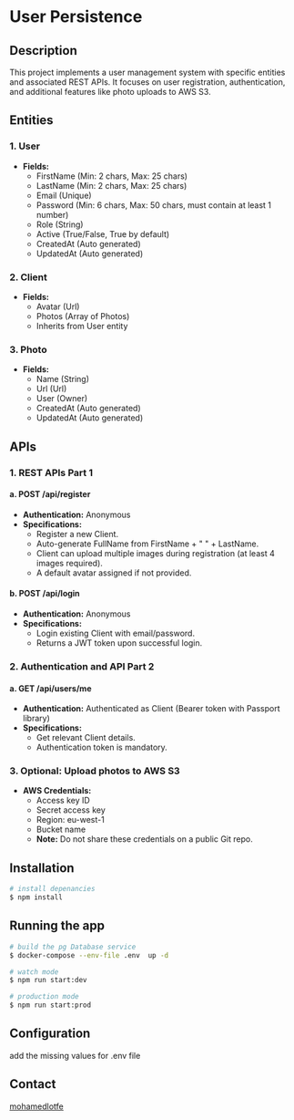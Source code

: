 # User Persistence

## Description

This project implements a user management system with specific entities and associated REST APIs. It focuses on user registration, authentication, and additional features like photo uploads to AWS S3.

## Entities

### 1. User

- **Fields:**
  - FirstName (Min: 2 chars, Max: 25 chars)
  - LastName (Min: 2 chars, Max: 25 chars)
  - Email (Unique)
  - Password (Min: 6 chars, Max: 50 chars, must contain at least 1 number)
  - Role (String)
  - Active (True/False, True by default)
  - CreatedAt (Auto generated)
  - UpdatedAt (Auto generated)

### 2. Client

- **Fields:**
  - Avatar (Url)
  - Photos (Array of Photos)
  - Inherits from User entity

### 3. Photo

- **Fields:**
  - Name (String)
  - Url (Url)
  - User (Owner)
  - CreatedAt (Auto generated)
  - UpdatedAt (Auto generated)

## APIs

### 1. REST APIs Part 1

#### a. POST /api/register

- **Authentication:** Anonymous
- **Specifications:**
  - Register a new Client.
  - Auto-generate FullName from FirstName + " " + LastName.
  - Client can upload multiple images during registration (at least 4 images required).
  - A default avatar assigned if not provided.

#### b. POST /api/login

- **Authentication:** Anonymous
- **Specifications:**
  - Login existing Client with email/password.
  - Returns a JWT token upon successful login.

### 2. Authentication and API Part 2

#### a. GET /api/users/me

- **Authentication:** Authenticated as Client (Bearer token with Passport library)
- **Specifications:**
  - Get relevant Client details.
  - Authentication token is mandatory.

### 3. Optional: Upload photos to AWS S3

- **AWS Credentials:**
  - Access key ID
  - Secret access key
  - Region: eu-west-1
  - Bucket name
  - **Note:** Do not share these credentials on a public Git repo.

## Installation

```bash
# install depenancies
$ npm install
```
## Running the app

```bash
# build the pg Database service
$ docker-compose --env-file .env  up -d 

# watch mode
$ npm run start:dev

# production mode
$ npm run start:prod
```

## Configuration

add the missing values for .env file 


## Contact

[mohamedlotfe](https://github.com/mohamedlotfe)
